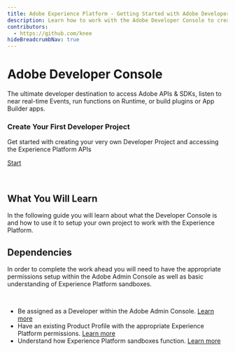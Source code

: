 ```yaml
---
title: Adobe Experience Platform - Getting Started with Adobe Developer Console
description: Learn how to work with the Adobe Developer Console to create your own projects
contributors: 
  - https://github.com/knee
hideBreadcrumbNav: true
---
```


<Hero slots="heading, text" background="rgb(50,50,50)"/>

# Adobe Developer Console

The ultimate developer destination to access Adobe APIs & SDKs, listen to near real-time Events, run functions on Runtime, or build plugins or App Builder apps.

<AnnouncementBlock slots="heading, text, button" />

### Create Your First Developer Project

Get started with creating your very own Developer Project and accessing the Experience Platform APIs

[Start](../create-project/index.md)

<br/>

## What You Will Learn

In the following guide you will learn about what the Developer Console is and how to use it to setup your own project to work with the Experience Platform.

## Dependencies

In order to complete the work ahead you will need to have the appropriate permissions setup within the Adobe Admin Console as well as basic understanding of Experience Platform sandboxes.

<br/>

- Be assigned as a Developer within the Adobe Admin Console.  [Learn more](https://helpx.adobe.com/enterprise/using/manage-developers.html)
- Have an existing Product Profile with the appropriate Experience Platform permissions.  [Learn more](https://experienceleague.adobe.com/docs/experience-platform/access-control/home.html?lang=en)
- Understand how Experience Platform sandboxes function.  [Learn more](https://experienceleague.adobe.com/docs/experience-platform/access-control/home.html?lang=en)